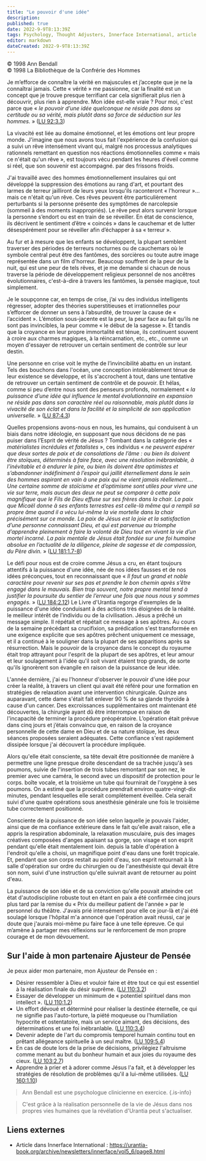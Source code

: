 ```yaml
---
title: "Le pouvoir d'une idée"
description: 
published: true
date: 2022-9-9T8:13:39Z
tags: Psychology, Thought Adjusters, Innerface International, article
editor: markdown
dateCreated: 2022-9-9T8:13:39Z
---
```


<p class="v-card v-sheet theme--light gray lighten-3 px-2">© 1998 Ann Bendall<br>© 1998 La Bibliothèque de la Confrérie des Hommes</p>


Je m’efforce de connaître la vérité en majuscules et j’accepte que je ne la connaîtrai jamais. Cette « vérité » me passionne, car la finalité est un concept que je trouve presque terrifiant car cela signifierait plus rien à découvrir, plus rien à apprendre. Mon idée est-elle vraie ? Pour moi, c'est parce que « _le pouvoir d’une idée quelconque ne réside pas dans sa certitude ou sa vérité, mais plutôt dans sa force de séduction sur les hommes._ » ([LU 92:3.3](/fr/The_Urantia_Book/92#p3_3))

La vivacité est liée au domaine émotionnel, et les émotions ont leur propre monde. J'imagine que nous avons tous fait l'expérience de la confusion qui a suivi un rêve intensément vivant qui, malgré nos processus analytiques rationnels remettant en question nos réactions émotionnelles comme « mais ce n'était qu'un rêve », est toujours vécu pendant les heures d'éveil comme si réel, que son souvenir est accompagné. par des frissons froids.

J'ai travaillé avec des hommes émotionnellement insulaires qui ont développé la suppression des émotions au rang d'art, et pourtant des larmes de terreur jailliront de leurs yeux lorsqu'ils raconteront « l'horreur »... mais ce n'était qu'un rêve. Ces rêves peuvent être particulièrement perturbants si la personne présente des symptômes de narcolepsie (sommeil à des moments inappropriés). Le rêve peut alors survenir lorsque la personne s’endort ou est en train de se réveiller. En état de conscience, ils décrivent le sentiment d’être « coincés » dans le cauchemar et de lutter désespérément pour se réveiller afin d’échapper à sa « terreur ».

Au fur et à mesure que les enfants se développent, la plupart semblent traverser des périodes de terreurs nocturnes ou de cauchemars où le symbole central peut être des fantômes, des sorcières ou toute autre image représentée dans un film d'horreur. Beaucoup souffrent de la peur de la nuit, qui est une peur de tels rêves, et je me demande si chacun de nous traverse la période de développement religieux personnel de nos ancêtres évolutionnaires, c'est-à-dire à travers les fantômes, la pensée magique, tout simplement.

Je le soupçonne car, en temps de crise, j’ai vu des individus intelligents régresser, adopter des théories superstitieuses et irrationnelles pour s’efforcer de donner un sens à l’absurdité, de trouver la cause de « l’accident ». L’émotion sous-jacente est la peur, la peur face au fait qu’ils ne sont pas invincibles, la peur comme « le début de la sagesse ». Et tandis que la croyance en leur propre immortalité est ténue, ils continuent souvent à croire aux charmes magiques, à la réincarnation, etc., etc., comme un moyen d'essayer de retrouver un certain sentiment de contrôle sur leur destin.

Une personne en crise voit le mythe de l’invincibilité abattu en un instant. Tels des bouchons dans l'océan, une conception intolérablement ténue de leur existence se développe, et ils s'accrochent à tout, dans une tentative de retrouver un certain sentiment de contrôle et de pouvoir. Et hélas, comme si peu d’entre nous sont des penseurs profonds, normalement « _la puissance d’une idée qui influence le mental évolutionnaire en expansion ne réside pas dans son caractère réel ou raisonnable, mais plutôt dans la *vivacité* de son éclat et dans la facilité et la simplicité de son application universelle._ » ([LU 87:4.3](/fr/The_Urantia_Book/87#p4_3))

Quelles propensions avons-nous en nous, les humains, qui conduisent à un biais dans notre idéologie, en supposant que nous décidons de ne pas puiser dans l’Esprit de vérité de Jésus ? Tombant dans la catégorie des « _matérialistes incrédules et fatalistes_ », ces individus « _ne peuvent espérer que deux sortes de paix et de consolations de l’âme : ou bien ils doivent être stoïques, déterminés à faire face, avec une résolution inébranlable, à l’inévitable et à endurer le pire, ou bien ils doivent être optimistes et s’abandonner indéfiniment à l’espoir qui jaillit éternellement dans le sein des hommes aspirant en vain à une paix qui ne vient jamais réellement.... Une certaine somme de stoïcisme et d’optimisme sont utiles pour vivre une vie sur terre, mais aucun des deux ne peut se comparer à cette paix magnifique que le Fils de Dieu effuse sur ses frères dans la chair. La paix que Micaël donne à ses enfants terrestres est celle-là même qui a rempli sa propre âme quand il a vécu lui-même la vie mortelle dans la chair précisément sur ce monde. La paix de Jésus est la joie et la satisfaction d’une personne connaissant Dieu, et qui est parvenue au triomphe d’apprendre pleinement à faire la volonté de Dieu tout en vivant la vie d’un mortel incarné. La paix mentale de Jésus était fondée sur une foi humaine absolue en l’actualité de la diligence, pleine de sagesse et de compassion, du Père divin._ » ([LU 181:1.7-8](/fr/The_Urantia_Book/181#p1_7))

Le défi pour nous est de croire comme Jésus a cru, en étant toujours attentifs à la puissance d'une idée, née de nos idées fausses et de nos idées préconçues, tout en reconnaissant que « _Il faut un grand et noble caractère pour revenir sur ses pas et prendre le bon chemin après s’être engagé dans le mauvais. Bien trop souvent, notre propre mental tend à justifier la poursuite du sentier de l’erreur une fois que nous nous y sommes engagés._ » ([LU 184:2.12](/fr/The_Urantia_Book/184#p2_12)) Le Livre d'Urantia regorge d'exemples de la puissance d'une idée conduisant à des actions très éloignées de la réalité. le meilleur intérêt de l’individu ou de la civilisation. Jésus a prêché un message simple. Il répétait et répétait ce message à ses apôtres. Au cours de la semaine précédant sa crucifixion, sa prédication s'est transformée en une exigence explicite que ses apôtres prêchent uniquement ce message, et il a continué à le souligner dans la plupart de ses apparitions après sa résurrection. Mais le pouvoir de la croyance dans le concept du royaume était trop attrayant pour l'esprit de la plupart de ses apôtres, et leur amour et leur soulagement à l'idée qu'il soit vivant étaient trop grands, de sorte qu'ils ignorèrent son évangile en raison de la puissance de leur idée.

L'année dernière, j'ai eu l'honneur d'observer le pouvoir d'une idée pour créer la réalité, à travers un client qui avait été référé pour une formation en stratégies de relaxation avant une intervention chirurgicale. Quinze ans auparavant, cette dame s'était fait enlever 90 % de sa glande thyroïde à cause d'un cancer. Des excroissances supplémentaires ont maintenant été découvertes, la chirurgie ayant dû être interrompue en raison de l'incapacité de terminer la procédure préopératoire. L’opération était prévue dans cinq jours et j’étais convaincu que, en raison de la croyance personnelle de cette dame en Dieu et de sa nature stoïque, les deux séances proposées seraient adéquates. Cette confiance s'est rapidement dissipée lorsque j'ai découvert la procédure impliquée.

Alors qu'elle était consciente, sa tête devait être positionnée de manière à permettre une ligne presque droite descendant de sa trachée jusqu'à ses poumons, suivie de l'insertion de trois tubes remontant par son nez, le premier avec une caméra, le second avec un dispositif de protection pour le corps. boîte vocale, et la troisième un tube qui fournirait de l'oxygène à ses poumons. On a estimé que la procédure prendrait environ quatre-vingt-dix minutes, pendant lesquelles elle serait complètement éveillée. Cela serait suivi d'une quatre opérations sous anesthésie générale une fois le troisième tube correctement positionné.

Consciente de la puissance de son idée selon laquelle je pouvais l'aider, ainsi que de ma confiance extérieure dans le fait qu'elle avait raison, elle a appris la respiration abdominale, la relaxation musculaire, puis des images créatives composées d'anges apaisant sa gorge, son visage et son esprit pendant qu'elle était mentalement loin. depuis la table d'opération à l'endroit qu'elle a choisi, un magnifique point d'eau dans une forêt tropicale. Et, pendant que son corps restait au point d'eau, son esprit retournait à la salle d'opération sur ordre du chirurgien ou de l'anesthésiste qui devait être son nom, suivi d'une instruction qu'elle suivrait avant de retourner au point d'eau. 

La puissance de son idée et de sa conviction qu'elle pouvait atteindre cet état d'autodiscipline robuste tout en étant en paix a été confirmée cinq jours plus tard par la remise du « Prix du meilleur patient de l'année » par le personnel du théâtre. J'avais prié intensément pour elle ce jour-là et j'ai été soulagé lorsque l'hôpital m'a annoncé que l'opération avait réussi, car je doute que j'aurais moi-même pu faire face à une telle épreuve. Ce qui m’amène à partager mes réflexions sur le renforcement de mon propre courage et de mon dévouement.

## Sur l'aide à mon partenaire Ajusteur de Pensée

Je peux aider mon partenaire, mon Ajusteur de Pensée en :

- Désirer ressembler à Dieu et vouloir faire et être tout ce qui est essentiel à la réalisation finale du désir suprême. ([LU 110:3.2](/fr/The_Urantia_Book/110#p3_2))
- Essayer de développer un minimum de « potentiel spirituel dans mon intellect ». ([LU 110:1.2](/fr/The_Urantia_Book/110#p1_2))
- Un effort dévoué et déterminé pour réaliser la destinée éternelle, ce qui ne signifie pas l'auto-torture, la piété moqueuse ou l'humiliation hypocrite et ostentatoire, mais un service aimant, des décisions, des déterminations et une foi inébranlable. ([LU 110:3.4](/fr/The_Urantia_Book/110#p3_4))
- Devenir adepte de l'art du compromis temporel humain continu tout en prêtant allégeance spirituelle à un seul maître. ([LU 109:5.4](/fr/The_Urantia_Book/109#p5_4))
- En cas de doute lors de la prise de décisions, privilégiez l'altruisme comme menant au but du bonheur humain et aux joies du royaume des cieux. ([LU 103:2.7](/fr/The_Urantia_Book/103#p2_7))
- Apprendre à prier et à adorer comme Jésus l'a fait, et à développer les stratégies de résolution de problèmes qu'il a lui-même utilisées. ([LU 160:1.10](/fr/The_Urantia_Book/160#p1_10))

> Ann Bendall est une psychologue clinicienne en exercice.
{.is-info}

> C'est grâce à la réalisation personnelle de la vie de Jésus dans nos propres vies humaines que la révélation d'Urantia peut s'actualiser.

## Liens externes

- Article dans Innerface International : https://urantia-book.org/archive/newsletters/innerface/vol5_6/page8.html




